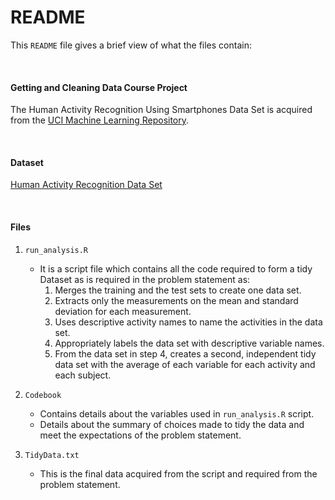 # README

This `README` file gives a brief view of what the files contain:<p>&nbsp;</p> 


#### Getting and Cleaning Data Course Project 
The Human Activity Recognition Using Smartphones Data Set is acquired from the [UCI Machine Learning Repository](http://archive.ics.uci.edu/ml/index.php).<p>&nbsp;</p>
    
#### Dataset
[Human Activity Recognition Data Set](https://d396qusza40orc.cloudfront.net/getdata%2Fprojectfiles%2FUCI%20HAR%20Dataset.zip)<p>&nbsp;</p>

#### Files
1. `run_analysis.R` 
    + It is a script file which contains all the code required to  form a tidy Dataset as is required in the problem statement as:
        1. Merges the training and the test sets to create one data set.
        1. Extracts only the measurements on the mean and standard deviation for each measurement.
        1. Uses descriptive activity names to name the activities in the data set.
        1. Appropriately labels the data set with descriptive variable names.
        1. From the data set in step 4, creates a second, independent tidy data set with the average of each variable for each activity and each subject.


1. `Codebook`
    + Contains details about the variables used in `run_analysis.R` script.
    + Details about the summary of choices made to tidy the data and meet the expectations of the problem statement.
    
1. `TidyData.txt`
    + This is the final data acquired from the script and required from the problem statement.